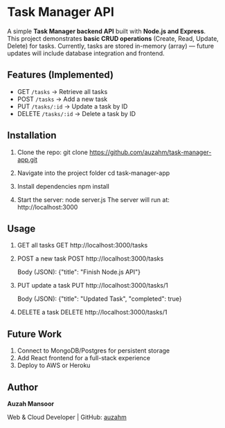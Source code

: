 # Task Manager API

A simple **Task Manager backend API** built with **Node.js and Express**.  
This project demonstrates **basic CRUD operations** (Create, Read, Update, Delete) for tasks. Currently, tasks are stored in-memory (array) — future updates will include database integration and frontend.

## Features (Implemented)

- GET `/tasks` → Retrieve all tasks
- POST `/tasks` → Add a new task
- PUT `/tasks/:id` → Update a task by ID
- DELETE `/tasks/:id` → Delete a task by ID

## Installation

1. Clone the repo:
git clone https://github.com/auzahm/task-manager-app.git

2. Navigate into the project folder
cd task-manager-app

3. Install dependencies
npm install

4. Start the server:
node server.js
The server will run at: http://localhost:3000

## Usage

1. GET all tasks
GET http://localhost:3000/tasks

2. POST a new task
POST http://localhost:3000/tasks

    Body (JSON): {"title": "Finish Node.js API"}

4. PUT update a task
PUT http://localhost:3000/tasks/1

    Body (JSON): {"title": "Updated Task", "completed": true}

6. DELETE a task
DELETE http://localhost:3000/tasks/1

## Future Work

1. Connect to MongoDB/Postgres for persistent storage
2. Add React frontend for a full-stack experience
3. Deploy to AWS or Heroku

## Author
**Auzah Mansoor**

Web & Cloud Developer | GitHub: [auzahm](https://github.com/auzahm)







